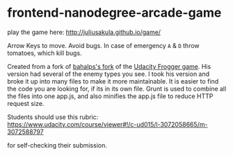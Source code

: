 frontend-nanodegree-arcade-game
===============================

play the game here: http://juliusakula.github.io/game/

Arrow Keys to move. Avoid bugs. In case of emergency `A` & `D` throw tomatoes, which kill bugs.

Created from a fork of [bahalps's fork](http://bahalps.github.io/frontend-nanodegree-arcade-game/) of the [Udacity Frogger game](https://github.com/udacity/frontend-nanodegree-arcade-game). His version had several of the enemy types you see. I took his version and broke it up into many files to make it more maintainable. It is easier to find the code you are looking for, if its in its own file. Grunt is used to combine all the files into one app.js, and also minifies the app.js file to reduce HTTP request size.

Students should use this rubric: https://www.udacity.com/course/viewer#!/c-ud015/l-3072058665/m-3072588797

for self-checking their submission.
